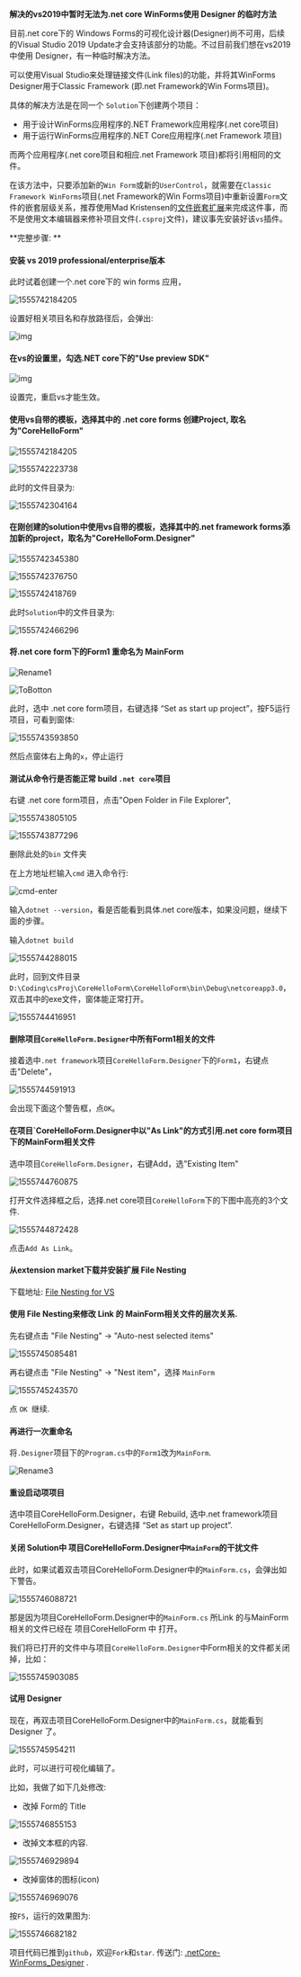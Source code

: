 **解决的vs2019中暂时无法为.net core WinForms使用 Designer 的临时方法**


目前.net core下的 Windows Forms的可视化设计器(Designer)尚不可用，后续的Visual Studio 2019 Update才会支持该部分的功能。不过目前我们想在vs2019中使用 Designer，有一种临时解决方法。

可以使用Visual Studio来处理链接文件(Link files)的功能，并将其WinForms Designer用于Classic Framework (即.net Framework的Win Forms项目)。

具体的解决方法是在同一个 `Solution`下创建两个项目：

- 用于设计WinForms应用程序的.NET Framework应用程序(.net core项目)
- 用于运行WinForms应用程序的.NET Core应用程序(.net Framework 项目)

而两个应用程序(.net core项目和相应.net Framework 项目)都将引用相同的文件。



在该方法中，只要添加新的`Win Form`或新的`UserControl`，就需要在`Classic Framework WinForms`项目(.net Framework的Win Forms项目)中重新设置`Form`文件的嵌套层级关系，推荐使用Mad Kristensen的[文件嵌套扩展](https://marketplace.visualstudio.com/items?itemName=MadsKristensen.FileNesting)来完成这件事，而不是使用文本编辑器来修补项目文件(`.csproj`文件)，建议事先安装好该`vs`插件。



**完整步骤: **

#### 安装 vs 2019 professional/enterprise版本

此时试着创建一个.net core下的 win forms 应用，

![1555742184205](./screenShots/p1.png)

设置好相关项目名和存放路径后，会弹出:

![img](./screenShots/p2.jpg) 



#### 在vs的设置里，勾选.NET core下的"Use preview SDK"

![img](./screenShots/p3.jpg) 

设置完，重启vs才能生效。



#### 使用vs自带的模板，选择其中的 .net core forms 创建Project, 取名为"CoreHelloForm"



![1555742184205](./screenShots/1555742184205.png)



![1555742223738](./screenShots/1555742223738.png)



此时的文件目录为:

![1555742304164](./screenShots/1555742304164.png)



#### 在刚创建的solution中使用vs自带的模板，选择其中的.net framework forms添加新的project，取名为"CoreHelloForm.Designer"

![1555742345380](./screenShots/1555742345380.png)



![1555742376750](./screenShots/1555742376750.png)



![1555742418769](./screenShots/1555742418769.png)



此时`Solution`中的文件目录为:

![1555742466296](./screenShots/1555742466296.png)



#### 将.net core form下的Form1 重命名为 MainForm

![Rename1](./screenShots/Rename1.gif)





![ToBotton](./screenShots/ToBotton.gif)



此时，选中 .net core form项目，右键选择 “Set as start up project”，按F5运行项目，可看到窗体:

![1555743593850](./screenShots/1555743593850.png)



然后点窗体右上角的`x`，停止运行



#### 测试从命令行是否能正常 build `.net core`项目

右键 .net core form项目，点击"Open Folder in File Explorer",

![1555743805105](./screenShots/1555743805105.png)



![1555743877296](./screenShots/1555743877296.png)



删除此处的`bin` 文件夹

在上方地址栏输入`cmd` 进入命令行:

![cmd-enter](./screenShots/cmd-enter.png)



输入`dotnet --version`，看是否能看到具体.net core版本，如果没问题，继续下面的步骤。

输入`dotnet build`

![1555744288015](./screenShots/1555744288015.png)



此时，回到文件目录`D:\Coding\csProj\CoreHelloForm\CoreHelloForm\bin\Debug\netcoreapp3.0`，双击其中的exe文件，窗体能正常打开。

![1555744416951](./screenShots/1555744416951.png)



#### 删除项目`CoreHelloForm.Designer`中所有Form1相关的文件

接着选中`.net framework`项目`CoreHelloForm.Designer`下的`Form1`，右键点击"Delete"，

![1555744591913](./screenShots/1555744591913.png)

会出现下面这个警告框，点`OK`。



#### 在项目`CoreHelloForm.Designer中以"As Link"的方式引用.net core form项目下的MainForm相关文件

选中项目`CoreHelloForm.Designer`，右键Add，选"Existing Item"

![1555744760875](./screenShots/1555744760875.png)



打开文件选择框之后，选择.net core项目`CoreHelloForm`下的下图中高亮的3个文件.

![1555744872428](./screenShots/1555744872428.png)

点击`Add As Link`。



#### 从extension market下载并安装扩展 File Nesting

下载地址: [File Nesting for VS](https://marketplace.visualstudio.com/items?itemName=MadsKristensen.FileNesting)




#### 使用 File Nesting来修改 Link 的 MainForm相关文件的层次关系.

先右键点击 "File Nesting" -> "Auto-nest selected items"

![1555745085481](./screenShots/1555745085481.png)



再右键点击 "File Nesting" -> "Nest item"，选择 `MainForm`

![1555745243570](./screenShots/1555745243570.png)

点 `OK `继续.



#### 再进行一次重命名

将`.Designer`项目下的`Program.cs`中的`Form1`改为`MainForm`.

![Rename3](./screenShots/Rename3.gif)



#### 重设启动项项目

选中项目CoreHelloForm.Designer，右键 Rebuild,  选中.net framework项目CoreHelloForm.Designer，右键选择 “Set as start up project”. 



#### 关闭 Solution中 项目CoreHelloForm.Designer中`MainForm`的干扰文件

此时，如果试着双击项目CoreHelloForm.Designer中的`MainForm.cs`，会弹出如下警告。

![1555746088721](./screenShots/1555746088721.png)

那是因为项目CoreHelloForm.Designer中的`MainForm.cs` 所Link 的与MainForm相关的文件已经在 项目CoreHelloForm 中 打开。



我们将已打开的文件中与项目`CoreHelloForm.Designer`中Form相关的文件都关闭掉，比如：

![1555745903085](./screenShots/1555745903085.png)



#### 试用 Designer

现在，再双击项目CoreHelloForm.Designer中的`MainForm.cs`，就能看到 Designer 了。

![1555745954211](./screenShots/1555745954211.png)



此时，可以进行可视化编辑了。

比如，我做了如下几处修改:

- 改掉 Form的 Title

![1555746855153](./screenShots/1555746855153.png)



- 改掉文本框的内容.

![1555746929894](./screenShots/1555746929894.png)



- 改掉窗体的图标(icon)

![1555746969076](./screenShots/1555746969076.png)



按`F5`，运行的效果图为:

![1555746682182](./screenShots/1555746682182.png)



项目代码已推到`github`，欢迎`Fork`和`star`.
传送门: [.netCore-WinForms_Designer](https://github.com/yanglr/.netCore-WinForms_Designer) .

